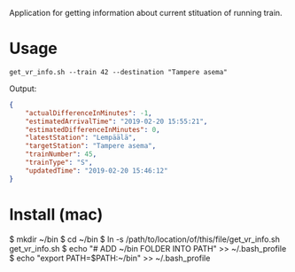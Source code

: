 Application for getting information about current stituation of running train.

# Usage

`get_vr_info.sh --train 42 --destination "Tampere asema"`

Output:
```json
{
    "actualDifferenceInMinutes": -1,
    "estimatedArrivalTime": "2019-02-20 15:55:21",
    "estimatedDifferenceInMinutes": 0,
    "latestStation": "Lempäälä",
    "targetStation": "Tampere asema",
    "trainNumber": 45,
    "trainType": "S",
    "updatedTime": "2019-02-20 15:46:12"
}
```

# Install (mac)

$ mkdir ~/bin
$ cd ~/bin
$ ln -s /path/to/location/of/this/file/get_vr_info.sh get_vr_info.sh
$ echo "# ADD ~/bin FOLDER INTO PATH" >> ~/.bash_profile
$ echo "export PATH=$PATH:~/bin" >> ~/.bash_profile 
